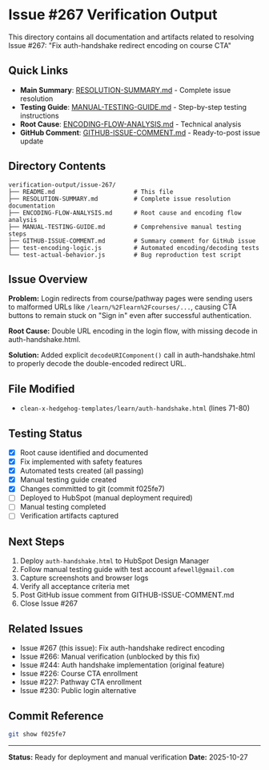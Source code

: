 # Issue #267 Verification Output

This directory contains all documentation and artifacts related to resolving Issue #267: "Fix auth-handshake redirect encoding on course CTA"

## Quick Links

- **Main Summary**: [RESOLUTION-SUMMARY.md](./RESOLUTION-SUMMARY.md) - Complete issue resolution
- **Testing Guide**: [MANUAL-TESTING-GUIDE.md](./MANUAL-TESTING-GUIDE.md) - Step-by-step testing instructions
- **Root Cause**: [ENCODING-FLOW-ANALYSIS.md](./ENCODING-FLOW-ANALYSIS.md) - Technical analysis
- **GitHub Comment**: [GITHUB-ISSUE-COMMENT.md](./GITHUB-ISSUE-COMMENT.md) - Ready-to-post issue update

## Directory Contents

```
verification-output/issue-267/
├── README.md                      # This file
├── RESOLUTION-SUMMARY.md          # Complete issue resolution documentation
├── ENCODING-FLOW-ANALYSIS.md      # Root cause and encoding flow analysis
├── MANUAL-TESTING-GUIDE.md        # Comprehensive manual testing steps
├── GITHUB-ISSUE-COMMENT.md        # Summary comment for GitHub issue
├── test-encoding-logic.js         # Automated encoding/decoding tests
└── test-actual-behavior.js        # Bug reproduction test script
```

## Issue Overview

**Problem:** Login redirects from course/pathway pages were sending users to malformed URLs like `/learn/%2Flearn%2Fcourses/...`, causing CTA buttons to remain stuck on "Sign in" even after successful authentication.

**Root Cause:** Double URL encoding in the login flow, with missing decode in auth-handshake.html.

**Solution:** Added explicit `decodeURIComponent()` call in auth-handshake.html to properly decode the double-encoded redirect URL.

## File Modified

- `clean-x-hedgehog-templates/learn/auth-handshake.html` (lines 71-80)

## Testing Status

- [x] Root cause identified and documented
- [x] Fix implemented with safety features
- [x] Automated tests created (all passing)
- [x] Manual testing guide created
- [x] Changes committed to git (commit f025fe7)
- [ ] Deployed to HubSpot (manual deployment required)
- [ ] Manual testing completed
- [ ] Verification artifacts captured

## Next Steps

1. Deploy `auth-handshake.html` to HubSpot Design Manager
2. Follow manual testing guide with test account `afewell@gmail.com`
3. Capture screenshots and browser logs
4. Verify all acceptance criteria met
5. Post GitHub issue comment from GITHUB-ISSUE-COMMENT.md
6. Close Issue #267

## Related Issues

- Issue #267 (this issue): Fix auth-handshake redirect encoding
- Issue #266: Manual verification (unblocked by this fix)
- Issue #244: Auth handshake implementation (original feature)
- Issue #226: Course CTA enrollment
- Issue #227: Pathway CTA enrollment
- Issue #230: Public login alternative

## Commit Reference

```bash
git show f025fe7
```

---

**Status:** Ready for deployment and manual verification
**Date:** 2025-10-27
